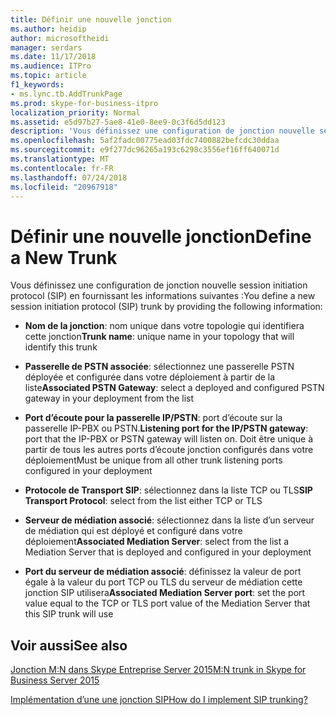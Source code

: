 ```yaml
---
title: Définir une nouvelle jonction
ms.author: heidip
author: microsoftheidi
manager: serdars
ms.date: 11/17/2018
ms.audience: ITPro
ms.topic: article
f1_keywords:
- ms.lync.tb.AddTrunkPage
ms.prod: skype-for-business-itpro
localization_priority: Normal
ms.assetid: e5d97b27-5ae8-41e0-8ee9-0c3f6d5dd123
description: 'Vous définissez une configuration de jonction nouvelle session initiation protocol (SIP) en fournissant les informations suivantes :'
ms.openlocfilehash: 5af2fadc00775ead03fdc7400882befcdc30ddaa
ms.sourcegitcommit: e9f277dc96265a193c6298c3556ef16ff640071d
ms.translationtype: MT
ms.contentlocale: fr-FR
ms.lasthandoff: 07/24/2018
ms.locfileid: "20967918"
---
```

# <a name="define-a-new-trunk"></a><span data-ttu-id="9309f-103">Définir une nouvelle jonction</span><span class="sxs-lookup"><span data-stu-id="9309f-103">Define a New Trunk</span></span>
 
<span data-ttu-id="9309f-104">Vous définissez une configuration de jonction nouvelle session initiation protocol (SIP) en fournissant les informations suivantes :</span><span class="sxs-lookup"><span data-stu-id="9309f-104">You define a new session initiation protocol (SIP) trunk by providing the following information:</span></span>
  
- <span data-ttu-id="9309f-105">**Nom de la jonction**: nom unique dans votre topologie qui identifiera cette jonction</span><span class="sxs-lookup"><span data-stu-id="9309f-105">**Trunk name**: unique name in your topology that will identify this trunk</span></span>
    
- <span data-ttu-id="9309f-106">**Passerelle de PSTN associée**: sélectionnez une passerelle PSTN déployée et configurée dans votre déploiement à partir de la liste</span><span class="sxs-lookup"><span data-stu-id="9309f-106">**Associated PSTN Gateway**: select a deployed and configured PSTN gateway in your deployment from the list</span></span>
    
- <span data-ttu-id="9309f-107">**Port d’écoute pour la passerelle IP/PSTN**: port d’écoute sur la passerelle IP-PBX ou PSTN.</span><span class="sxs-lookup"><span data-stu-id="9309f-107">**Listening port for the IP/PSTN gateway**: port that the IP-PBX or PSTN gateway will listen on.</span></span> <span data-ttu-id="9309f-108">Doit être unique à partir de tous les autres ports d’écoute jonction configurés dans votre déploiement</span><span class="sxs-lookup"><span data-stu-id="9309f-108">Must be unique from all other trunk listening ports configured in your deployment</span></span>
    
- <span data-ttu-id="9309f-109">**Protocole de Transport SIP**: sélectionnez dans la liste TCP ou TLS</span><span class="sxs-lookup"><span data-stu-id="9309f-109">**SIP Transport Protocol**: select from the list either TCP or TLS</span></span>
    
- <span data-ttu-id="9309f-110">**Serveur de médiation associé**: sélectionnez dans la liste d’un serveur de médiation qui est déployé et configuré dans votre déploiement</span><span class="sxs-lookup"><span data-stu-id="9309f-110">**Associated Mediation Server**: select from the list a Mediation Server that is deployed and configured in your deployment</span></span>
    
- <span data-ttu-id="9309f-111">**Port du serveur de médiation associé**: définissez la valeur de port égale à la valeur du port TCP ou TLS du serveur de médiation cette jonction SIP utilisera</span><span class="sxs-lookup"><span data-stu-id="9309f-111">**Associated Mediation Server port**: set the port value equal to the TCP or TLS port value of the Mediation Server that this SIP trunk will use</span></span> 
    
## <a name="see-also"></a><span data-ttu-id="9309f-112">Voir aussi</span><span class="sxs-lookup"><span data-stu-id="9309f-112">See also</span></span>

[<span data-ttu-id="9309f-113">Jonction M:N dans Skype Entreprise Server 2015</span><span class="sxs-lookup"><span data-stu-id="9309f-113">M:N trunk in Skype for Business Server 2015</span></span>](../../plan-your-deployment/enterprise-voice-solution/m-n-trunk.md)

[<span data-ttu-id="9309f-114">Implémentation d’une une jonction SIP</span><span class="sxs-lookup"><span data-stu-id="9309f-114">How do I implement SIP trunking?</span></span>](http://technet.microsoft.com/library/273a22b1-8a4c-4187-acf8-c57d5c6598ce.aspx)